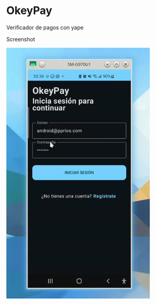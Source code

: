 # OkeyPay

Verificador de pagos con yape


Screenshot

![screenshot](./docs/Screenshot_20240702_131158.png)
